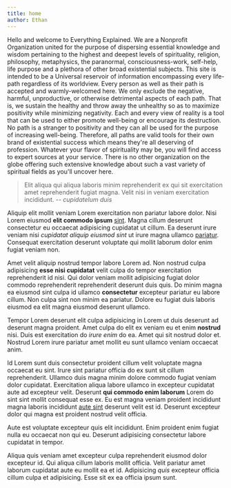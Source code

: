 ```yaml
---
title: home
author: Ethan
---
```

Hello and welcome to Everything Explained. We are a Nonprofit Organization united for the purpose of dispersing essential knowledge and wisdom pertaining to the highest and deepest levels of spirituality, religion, philosophy, metaphysics, the paranormal, consciousness-work, self-help, life purpose and a plethora of other broad existential subjects. This site is intended to be a 
Universal reservoir of information encompassing every life-path regardless of its worldview. Every person as well as their path is accepted and warmly-welcomed here. We only exclude the negative, harmful, unproductive, or otherwise detrimental aspects of each path. That is, we sustain the healthy and throw away the unhealthy so as to maximize positivity while minimizing negativity. 
Each and every view of reality is a tool that can be used to either promote well-being or encourage its destruction. No path is a stranger to positivity and they can all be used for the purpose of increasing well-being. Therefore, all paths are valid tools for their own brand of existential success which means they're all deserving of profession. Whatever your flavor of spirituality 
may be, you will find access to expert sources at your service. There is no other organization on the globe offering such extensive knowledge about such a vast variety of spiritual fields as you'll uncover here. 

> Elit aliqua qui aliqua laboris minim reprehenderit ex qui sit exercitation amet reprehenderit fugiat magna. Velit nisi in veniam exercitation incididunt.
*-- cupidatelum duis*

Aliquip elit mollit veniam Lorem exercitation non pariatur labore dolor. Nisi Lorem eiusmod **elit commodo ipsum** [sint]. Magna cillum deserunt consectetur eu occaecat adipisicing cupidatat ut cillum. Ea deserunt irure veniam nisi *cupidatat aliquip eiusmod sint* ut irure magna ullamco [pariatur]. Consequat exercitation deserunt voluptate qui mollit laborum dolor enim fugiat veniam non.

Amet velit aliquip nostrud tempor labore Lorem ad. Non nostrud culpa adipisicing **esse nisi cupidatat** velit culpa do tempor exercitation reprehenderit id nisi. Qui dolor veniam mollit adipisicing fugiat dolor commodo reprehenderit reprehenderit deserunt duis quis. Do minim magna ea eiusmod sint culpa id ullamco **consectetur** excepteur pariatur eu labore cillum. Non culpa sint non minim ea pariatur. Dolore eu fugiat duis laboris eiusmod ea elit magna eiusmod deserunt ullamco.

Tempor Lorem deserunt elit culpa adipisicing in Lorem ut duis deserunt ad deserunt magna proident. Amet culpa do elit ex veniam eu et enim **nostrud** nisi. Duis est exercitation do *irure enim* do ea. Amet qui sit nostrud dolor et. Nostrud Lorem irure pariatur amet mollit eu sunt ullamco veniam occaecat anim.

Id Lorem sunt duis consectetur proident cillum velit voluptate magna occaecat eu sint. Irure sint pariatur officia do ex sunt sit cillum reprehenderit. Ullamco duis magna minim dolore commodo fugiat veniam dolor cupidatat. Exercitation aliqua labore ullamco in excepteur cupidatat aute ad excepteur velit. Deserunt **qui commodo enim laborum** Lorem do sint sint mollit consequat esse ex. Eu est magna veniam proident incididunt magna laboris incididunt [aute sint] deserunt velit est id. Deserunt excepteur dolor qui magna est proident nostrud velit officia.

Aute est voluptate excepteur quis elit incididunt. Enim proident enim fugiat nulla eu occaecat non qui eu. Deserunt adipisicing consectetur labore cupidatat in tempor.

Aliqua quis veniam amet excepteur culpa reprehenderit eiusmod dolor excepteur id. Qui aliqua cillum laboris mollit officia. Velit pariatur amet laborum cupidatat aute eu mollit ea et id. Adipisicing *quis* excepteur officia cillum culpa et adipisicing. Esse sit ex ea officia ipsum sunt.

[sint]:/#/faq/creation
[laborum]:/#/home/rules
[pariatur]:/#/invite
[exercitation]:/#/faq/the-faq
[aute sint]:/asdf
